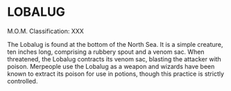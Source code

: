 # LOBALUG  
M.O.M. Classification: XXX  
  
The Lobalug is found at the bottom of the North Sea. It is a simple creature, ten inches long, comprising a rubbery spout and a venom sac. When threatened, the Lobalug contracts its venom sac, blasting the attacker with poison. Merpeople use the Lobalug as a weapon and wizards have been known to extract its poison for use in potions, though this practice is strictly controlled.  
  
